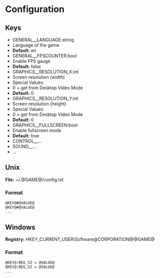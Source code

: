 # Configuration

## Keys
 * GENERAL__LANGUAGE:string
  * Language of the game
  * **Default:** en
 * GENERAL__FPSCOUNTER:bool
  * Enable FPS gauge
  * **Default:** false
 * GRAPHICS__RESOLUTION_X:int
  * Screen resolution (width)
  * Special Values:
   * 0 = get from Desktop Video Mode
  * **Default:** 0
 * GRAPHICS__RESOLUTION_Y:int
  * Screen resolution (height)
  * Special Values:
   * 0 = get from Desktop Video Mode
  * **Default:** 0
 * GRAPHICS__FULLSCREEN:bool
  * Enable fullscreen mode
  * **Default:** true
 * CONTROL__...
 * SOUND__...
 * ...

## Unix
**File:** ~/.@GAME@/config.txt

### Format
```
@KEY@#@VALUE@
@KEY@#@VALUE@
...
```

## Windows
**Registry:** HKEY_CURRENT_USER\Software\@CORPORATION@\@GAME@

### Format
```
@KEY@:REG_SZ = @VALUE@
@KEY@:REG_SZ = @VALUE@
...
```
